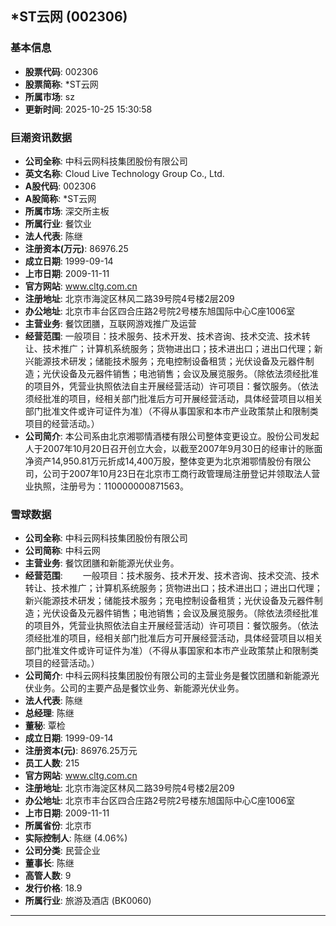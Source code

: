 ## *ST云网 (002306)

### 基本信息

- **股票代码**: 002306
- **股票简称**: *ST云网
- **所属市场**: sz
- **更新时间**: 2025-10-25 15:30:58

### 巨潮资讯数据

- **公司全称**: 中科云网科技集团股份有限公司
- **英文名称**: Cloud Live Technology Group Co., Ltd.
- **A股代码**: 002306
- **A股简称**: *ST云网
- **所属市场**: 深交所主板
- **所属行业**: 餐饮业
- **法人代表**: 陈继
- **注册资本(万元)**: 86976.25
- **成立日期**: 1999-09-14
- **上市日期**: 2009-11-11
- **官方网站**: www.cltg.com.cn
- **注册地址**: 北京市海淀区林风二路39号院4号楼2层209
- **办公地址**: 北京市丰台区四合庄路2号院2号楼东旭国际中心C座1006室
- **主营业务**: 餐饮团膳，互联网游戏推广及运营
- **经营范围**: 一般项目：技术服务、技术开发、技术咨询、技术交流、技术转让、技术推广；计算机系统服务；货物进出口；技术进出口；进出口代理；新兴能源技术研发；储能技术服务；充电控制设备租赁；光伏设备及元器件制造；光伏设备及元器件销售；电池销售；会议及展览服务。（除依法须经批准的项目外，凭营业执照依法自主开展经营活动）许可项目：餐饮服务。（依法须经批准的项目，经相关部门批准后方可开展经营活动，具体经营项目以相关部门批准文件或许可证件为准）（不得从事国家和本市产业政策禁止和限制类项目的经营活动。）
- **公司简介**: 本公司系由北京湘鄂情酒楼有限公司整体变更设立。股份公司发起人于2007年10月20日召开创立大会，以截至2007年9月30日的经审计的账面净资产14,950.81万元折成14,400万股，整体变更为北京湘鄂情股份有限公司，公司于2007年10月23日在北京市工商行政管理局注册登记并领取法人营业执照，注册号为：110000000871563。

### 雪球数据

- **公司全称**: 中科云网科技集团股份有限公司
- **公司简称**: 中科云网
- **主营业务**: 餐饮团膳和新能源光伏业务。
- **经营范围**: 　　一般项目：技术服务、技术开发、技术咨询、技术交流、技术转让、技术推广；计算机系统服务；货物进出口；技术进出口；进出口代理；新兴能源技术研发；储能技术服务；充电控制设备租赁；光伏设备及元器件制造；光伏设备及元器件销售；电池销售；会议及展览服务。（除依法须经批准的项目外，凭营业执照依法自主开展经营活动）许可项目：餐饮服务。（依法须经批准的项目，经相关部门批准后方可开展经营活动，具体经营项目以相关部门批准文件或许可证件为准）（不得从事国家和本市产业政策禁止和限制类项目的经营活动。）
- **公司简介**: 中科云网科技集团股份有限公司的主营业务是餐饮团膳和新能源光伏业务。公司的主要产品是餐饮业务、新能源光伏业务。
- **法人代表**: 陈继
- **总经理**: 陈继
- **董秘**: 覃检
- **成立日期**: 1999-09-14
- **注册资本(元)**: 86976.25万元
- **员工人数**: 215
- **官方网站**: www.cltg.com.cn
- **注册地址**: 北京市海淀区林风二路39号院4号楼2层209
- **办公地址**: 北京市丰台区四合庄路2号院2号楼东旭国际中心C座1006室
- **上市日期**: 2009-11-11
- **所属省份**: 北京市
- **实际控制人**: 陈继 (4.06%)
- **公司分类**: 民营企业
- **董事长**: 陈继
- **高管人数**: 9
- **发行价格**: 18.9
- **所属行业**: 旅游及酒店 (BK0060)

---